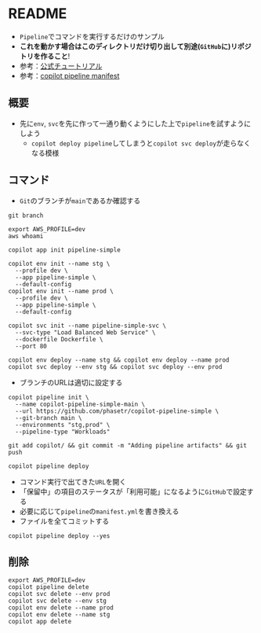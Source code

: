 # README

- `Pipeline`でコマンドを実行するだけのサンプル
- **これを動かす場合はこのディレクトリだけ切り出して別途(`GitHub`に)リポジトリを作ること**!
- 参考：[公式チュートリアル](https://aws.github.io/copilot-cli/ja/docs/concepts/pipelines/)
- 参考：[copilot pipeline manifest](https://aws.github.io/copilot-cli/ja/docs/manifest/pipeline/)

## 概要

- 先に`env`, `svc`を先に作って一通り動くようにした上で`pipeline`を試すようにしよう
  - `copilot deploy pipeline`してしまうと`copilot svc deploy`が走らなくなる模様

## コマンド

- `Git`のブランチが`main`であるか確認する

```shell
git branch
```

```shell
export AWS_PROFILE=dev
aws whoami
```

```shell
copilot app init pipeline-simple
```

```shell
copilot env init --name stg \
  --profile dev \
  --app pipeline-simple \
  --default-config
copilot env init --name prod \
  --profile dev \
  --app pipeline-simple \
  --default-config
```

```shell
copilot svc init --name pipeline-simple-svc \
  --svc-type "Load Balanced Web Service" \
  --dockerfile Dockerfile \
  --port 80
```

```shell
copilot env deploy --name stg && copilot env deploy --name prod
copilot svc deploy --env stg && copilot svc deploy --env prod
```

- ブランチのURLは適切に設定する

```shell
copilot pipeline init \
  --name copilot-pipeline-simple-main \
  --url https://github.com/phasetr/copilot-pipeline-simple \
  --git-branch main \
  --environments "stg,prod" \
  --pipeline-type "Workloads"
```

```shell
git add copilot/ && git commit -m "Adding pipeline artifacts" && git push
```

```shell
copilot pipeline deploy
```

- コマンド実行で出てきた`URL`を開く
- 「保留中」の項目のステータスが「利用可能」になるように`GitHub`で設定する
- 必要に応じて`pipeline`の`manifest.yml`を書き換える
- ファイルを全てコミットする

```shell
copilot pipeline deploy --yes
```

## 削除

```shell
export AWS_PROFILE=dev
copilot pipeline delete
copilot svc delete --env prod
copilot svc delete --env stg
copilot env delete --name prod
copilot env delete --name stg
copilot app delete
```

